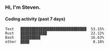 ### Hi, I'm Steven.

#### Coding activity (past 7 days)
```
Text   ▓▓▓▓▓▓▓▓▓▓▓▓▓▓▓▓▓▓▓▓▓▓▓▓▓▓▓▓▓▓  53.15%
Rust   ▓▓▓▓▓▓▓▓▓▓▓▓                    22.12%
Bash   ▓▓▓▓▓▓▓▓▓                       16.63%
other  ▓▓▓▓                             8.10%
```
